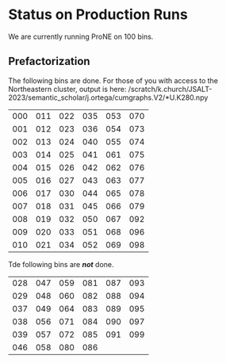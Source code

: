 # Status on Production Runs

We are currently running ProNE on 100 bins.

<h2>Prefactorization</h2>

The following bins are done.  For those of you with access to the Northeastern cluster, output is here: /scratch/k.church/JSALT-2023/semantic_scholar/j.ortega/cumgraphs.V2/*U.K280.npy

<table><tr>
<td>000</td>
<td>011</td>
<td>022</td>
<td>035</td>
<td>053</td>
<td>070</td>
</tr>
<tr>
<td>001</td>
<td>012</td>
<td>023</td>
<td>036</td>
<td>054</td>
<td>073</td>
</tr>
<tr>
<td>002</td>
<td>013</td>
<td>024</td>
<td>040</td>
<td>055</td>
<td>074</td>
</tr>
<tr>
<td>003</td>
<td>014</td>
<td>025</td>
<td>041</td>
<td>061</td>
<td>075</td>
</tr>
<tr>
<td>004</td>
<td>015</td>
<td>026</td>
<td>042</td>
<td>062</td>
<td>076</td>
</tr>
<tr>
<td>005</td>
<td>016</td>
<td>027</td>
<td>043</td>
<td>063</td>
<td>077</td>
</tr>
<tr>
<td>006</td>
<td>017</td>
<td>030</td>
<td>044</td>
<td>065</td>
<td>078</td>
</tr>
<tr>
<td>007</td>
<td>018</td>
<td>031</td>
<td>045</td>
<td>066</td>
<td>079</td>
</tr>
<tr>
<td>008</td>
<td>019</td>
<td>032</td>
<td>050</td>
<td>067</td>
<td>092</td>
</tr>
<tr>
<td>009</td>
<td>020</td>
<td>033</td>
<td>051</td>
<td>068</td>
<td>096</td>
</tr>
<tr>
<td>010</td>
<td>021</td>
<td>034</td>
<td>052</td>
<td>069</td>
<td>098</td>
</tr>
</table>

Tde following bins are <i><b>not</b></i> done.

<table><tr>
<td>028</td>
<td>047</td>
<td>059</td>
<td>081</td>
<td>087</td>
<td>093</td>
</tr>
<tr>
<td>029</td>
<td>048</td>
<td>060</td>
<td>082</td>
<td>088</td>
<td>094</td>
</tr>
<tr>
<td>037</td>
<td>049</td>
<td>064</td>
<td>083</td>
<td>089</td>
<td>095</td>
</tr>
<tr>
<td>038</td>
<td>056</td>
<td>071</td>
<td>084</td>
<td>090</td>
<td>097</td>
</tr>
<tr>
<td>039</td>
<td>057</td>
<td>072</td>
<td>085</td>
<td>091</td>
<td>099</td>
</tr>
<tr>
<td>046</td>
<td>058</td>
<td>080</td>
<td>086</td>
</tr>
</table>